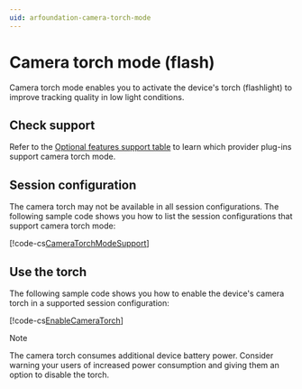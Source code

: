 ```yaml
---
uid: arfoundation-camera-torch-mode
---
```

# Camera torch mode (flash)

Camera torch mode enables you to activate the device's torch (flashlight) to improve tracking quality in low light conditions.

## Check support

Refer to the [Optional features support table](xref:arfoundation-camera-platform-support#optional-feature-platform-support) to learn which provider plug-ins support camera torch mode.

## Session configuration

The camera torch may not be available in all session configurations. The following sample code shows you how to list the session configurations that support camera torch mode:

[!code-cs[CameraTorchModeSupport](../../../Tests/Runtime/CodeSamples/CameraTorchModeSample.cs#CameraTorchModeSupport)]

## Use the torch

The following sample code shows you how to enable the device's camera torch in a supported session configuration:

[!code-cs[EnableCameraTorch](../../../Tests/Runtime/CodeSamples/CameraTorchModeSample.cs#EnableCameraTorch)]

> [!NOTE]
> The camera torch consumes additional device battery power. Consider warning your users of increased power consumption and giving them an option to disable the torch.